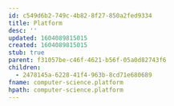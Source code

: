 ```yaml
---
id: c549d6b2-749c-4b82-8f27-850a2fed9334
title: Platform
desc: ''
updated: 1604089815015
created: 1604089815015
stub: true
parent: f31057be-c46f-4621-b56f-05a0d82743f6
children:
  - 2478145a-6228-41f4-963b-8cd71e680689
fname: computer-science.platform
hpath: computer-science.platform
---
```



